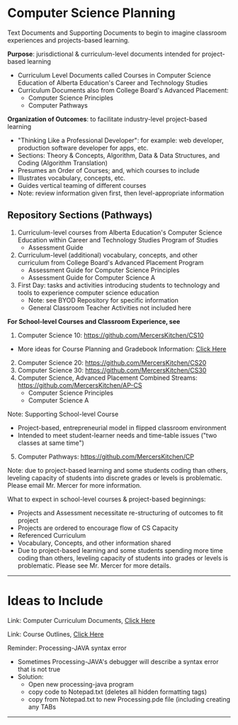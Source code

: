 # Computer Science Planning
Text Documents and Supporting Documents to begin to imagine classroom experiences and projects-based learning.

**Purpose**: jurisdictional & curriculum-level documents intended for project-based learning
- Curriculum Level Documents called Courses in Computer Science Education of Alberta Education's Career and Technology Studies
- Curriculum Documents also from College Board's Advanced Placement:
    - Computer Science Principles
    - Computer Pathways

**Organization of Outcomes**: to facilitate industry-level project-based learning
- "Thinking Like a Professional Developer": for example: web developer, production software developer for apps, etc.
- Sections: Theory & Concepts, Algorithm, Data & Data Structures, and Coding (Algorithm Translation)
- Presumes an Order of Courses; and, which courses to include
- Illustrates vocabulary, concepts, etc.
- Guides vertical teaming of different courses
- Note: review information given first, then level-appropriate information

## Repository Sections (Pathways)
1. Curriculum-level courses from Alberta Education's Computer Science Education within Career and Technology Studies Program of Studies
   - Assessment Guide
2. Curriculum-level (additional) vocabulary, concepts, and other curriculum from College Board's Advanced Placement Program
   - Assessment Guide for Computer Science Principles
   - Assessment Guide for Computer Science A
3. First Day: tasks and activities introducing students to technology and tools to experience computer science education
   - Note: see BYOD Repository for specific information
   - General Classroom Teacher Activities not included here

**For School-level Courses and Classroom Experience, see**
1. Computer Science 10: https://github.com/MercersKitchen/CS10
  - More ideas for Course Planning and Gradebook Information: <a href="https://drive.google.com/drive/folders/1DUccPWQ3yUXQ78CX_TSdigy9QPTTTiiv">Click Here</a>
2. Computer Science 20: https://github.com/MercersKitchen/CS20
3. Computer Science 30: https://github.com/MercersKitchen/CS30
4. Computer Science, Advanced Placement Combined Streams: https://github.com/MercersKitchen/AP-CS
   - Computer Science Principles
   - Computer Science A

Note: Supporting School-level Course
- Project-based, entrepreneurial model in flipped classroom environment
- Intended to meet student-learner needs and time-table issues ("two classes at same time")

5. Computer Pathways: https://github.com/MercersKitchen/CP

Note: due to project-based learning and some students coding than others, leveling capacity of students into discrete grades or levels is problematic. Please email Mr. Mercer for more information.

What to expect in school-level courses & project-based beginnings:
- Projects and Assessment necessitate re-structuring of outcomes to fit project
- Projects are ordered to encourage flow of CS Capacity
- Referenced Curriculum
- Vocabulary, Concepts, and other information shared
- Due to project-based learning and some students spending more time coding than others, leveling capacity of students into grades or levels is problematic. Please see Mr. Mercer for more details.

---

# Ideas to Include

Link: Computer Curriculum Documents, <a href="https://drive.google.com/drive/folders/117id1RIavhyMzYVW7_HPSVZg1DrGxqRa">Click Here</a>

Link: Course Outlines, <a href="https://drive.google.com/drive/folders/1pEr3PWr12lc5OEj-lAOXBSp5x6kT2ELK">Click Here</a>

Reminder: Processing-JAVA syntax error
- Sometimes Processing-JAVA's debugger will describe a syntax error that is not true
- Solution:
  - Open new processing-java program
  - copy code to Notepad.txt (deletes all hidden formatting tags)
  - copy from Notepad.txt to new Processing.pde file (including creating any TABs

---
